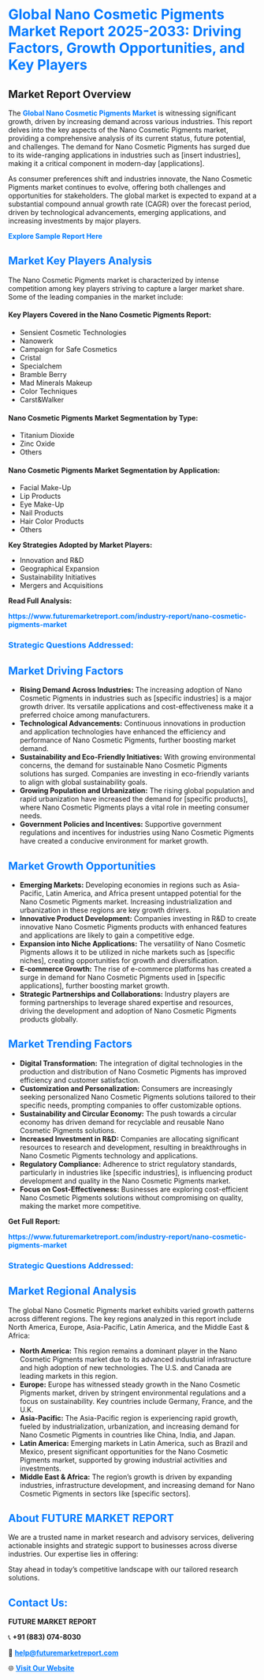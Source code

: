 <h1 style="color: #007BFF;">Global Nano Cosmetic Pigments Market Report 2025-2033: Driving Factors, Growth Opportunities, and Key Players</h1>

<section id="overview">
<h2>Market Report Overview</h2>
<p>The <a href="https://www.futuremarketreport.com/industry-report/nano-cosmetic-pigments-market" style="color: #007BFF; text-decoration: none;"><strong>Global Nano Cosmetic Pigments Market</strong></a> is witnessing significant growth, driven by increasing demand across various industries. This report delves into the key aspects of the Nano Cosmetic Pigments market, providing a comprehensive analysis of its current status, future potential, and challenges. The demand for Nano Cosmetic Pigments has surged due to its wide-ranging applications in industries such as [insert industries], making it a critical component in modern-day [applications].</p>
<p>As consumer preferences shift and industries innovate, the Nano Cosmetic Pigments market continues to evolve, offering both challenges and opportunities for stakeholders. The global market is expected to expand at a substantial compound annual growth rate (CAGR) over the forecast period, driven by technological advancements, emerging applications, and increasing investments by major players.</p>
</section>

<section id="overview">
<p><a href="https://www.futuremarketreport.com/request-sample/reportId=83289" style="color: #007BFF; text-decoration: none;"><strong>Explore Sample Report Here</strong></a></p>
</section>

<section id="key-players">
<h2 style="color: #007BFF;">Market Key Players Analysis</h2>
<p>The Nano Cosmetic Pigments market is characterized by intense competition among key players striving to capture a larger market share. Some of the leading companies in the market include:</p>
<h4>Key Players Covered in the Nano Cosmetic Pigments Report:</h4>
<ul><li>Sensient Cosmetic Technologies</li><li>Nanowerk</li><li>Campaign for Safe Cosmetics</li><li>Cristal</li><li>Specialchem</li><li>Bramble Berry</li><li>Mad Minerals Makeup</li><li>Color Techniques</li><li>Carst&amp;Walker</li></ul>
<h4>Nano Cosmetic Pigments Market Segmentation by Type:</h4>
<ul><li>Titanium Dioxide</li><li>Zinc Oxide</li><li>Others</li></ul>

<h4>Nano Cosmetic Pigments Market Segmentation by Application:</h4>
<ul><li>Facial Make-Up</li><li>Lip Products</li><li>Eye Make-Up</li><li>Nail Products</li><li>Hair Color Products</li><li>Others</li></ul>
<p><strong>Key Strategies Adopted by Market Players:</strong></p>
<ul>
<li>Innovation and R&D</li>
<li>Geographical Expansion</li>
<li>Sustainability Initiatives</li>
<li>Mergers and Acquisitions</li>
</ul>
</section>

<section>
<p><strong>Read Full Analysis: </strong></p><a href="https://www.futuremarketreport.com/industry-report/nano-cosmetic-pigments-market" style="color: #007BFF; text-decoration: none;"><strong>https://www.futuremarketreport.com/industry-report/nano-cosmetic-pigments-market</strong></a>
<h3 style="color: #007BFF;">Strategic Questions Addressed:</h3>
</section>

<section id="driving-factors">
<h2 style="color: #007BFF;">Market Driving Factors</h2>
<ul>
<li><strong>Rising Demand Across Industries:</strong> The increasing adoption of Nano Cosmetic Pigments in industries such as [specific industries] is a major growth driver. Its versatile applications and cost-effectiveness make it a preferred choice among manufacturers.</li>
<li><strong>Technological Advancements:</strong> Continuous innovations in production and application technologies have enhanced the efficiency and performance of Nano Cosmetic Pigments, further boosting market demand.</li>
<li><strong>Sustainability and Eco-Friendly Initiatives:</strong> With growing environmental concerns, the demand for sustainable Nano Cosmetic Pigments solutions has surged. Companies are investing in eco-friendly variants to align with global sustainability goals.</li>
<li><strong>Growing Population and Urbanization:</strong> The rising global population and rapid urbanization have increased the demand for [specific products], where Nano Cosmetic Pigments plays a vital role in meeting consumer needs.</li>
<li><strong>Government Policies and Incentives:</strong> Supportive government regulations and incentives for industries using Nano Cosmetic Pigments have created a conducive environment for market growth.</li>
</ul>
</section>

<section id="growth-opportunities">
<h2 style="color: #007BFF;">Market Growth Opportunities</h2>
<ul>
<li><strong>Emerging Markets:</strong> Developing economies in regions such as Asia-Pacific, Latin America, and Africa present untapped potential for the Nano Cosmetic Pigments market. Increasing industrialization and urbanization in these regions are key growth drivers.</li>
<li><strong>Innovative Product Development:</strong> Companies investing in R&D to create innovative Nano Cosmetic Pigments products with enhanced features and applications are likely to gain a competitive edge.</li>
<li><strong>Expansion into Niche Applications:</strong> The versatility of Nano Cosmetic Pigments allows it to be utilized in niche markets such as [specific niches], creating opportunities for growth and diversification.</li>
<li><strong>E-commerce Growth:</strong> The rise of e-commerce platforms has created a surge in demand for Nano Cosmetic Pigments used in [specific applications], further boosting market growth.</li>
<li><strong>Strategic Partnerships and Collaborations:</strong> Industry players are forming partnerships to leverage shared expertise and resources, driving the development and adoption of Nano Cosmetic Pigments products globally.</li>
</ul>
</section>

<section id="trending-factors">
<h2 style="color: #007BFF;">Market Trending Factors</h2>
<ul>
<li><strong>Digital Transformation:</strong> The integration of digital technologies in the production and distribution of Nano Cosmetic Pigments has improved efficiency and customer satisfaction.</li>
<li><strong>Customization and Personalization:</strong> Consumers are increasingly seeking personalized Nano Cosmetic Pigments solutions tailored to their specific needs, prompting companies to offer customizable options.</li>
<li><strong>Sustainability and Circular Economy:</strong> The push towards a circular economy has driven demand for recyclable and reusable Nano Cosmetic Pigments solutions.</li>
<li><strong>Increased Investment in R&D:</strong> Companies are allocating significant resources to research and development, resulting in breakthroughs in Nano Cosmetic Pigments technology and applications.</li>
<li><strong>Regulatory Compliance:</strong> Adherence to strict regulatory standards, particularly in industries like [specific industries], is influencing product development and quality in the Nano Cosmetic Pigments market.</li>
<li><strong>Focus on Cost-Effectiveness:</strong> Businesses are exploring cost-efficient Nano Cosmetic Pigments solutions without compromising on quality, making the market more competitive.</li>
</ul>
</section>

<section>
<p><strong>Get Full Report: </strong></p><a href="https://www.futuremarketreport.com/industry-report/nano-cosmetic-pigments-market" style="color: #007BFF; text-decoration: none;"><strong>https://www.futuremarketreport.com/industry-report/nano-cosmetic-pigments-market</strong></a>
<h3 style="color: #007BFF;">Strategic Questions Addressed:</h3>
</section>


<section id="regional-analysis">
<h2 style="color: #007BFF;">Market Regional Analysis</h2>
<p>The global Nano Cosmetic Pigments market exhibits varied growth patterns across different regions. The key regions analyzed in this report include North America, Europe, Asia-Pacific, Latin America, and the Middle East & Africa:</p>
<ul>
<li><strong>North America:</strong> This region remains a dominant player in the Nano Cosmetic Pigments market due to its advanced industrial infrastructure and high adoption of new technologies. The U.S. and Canada are leading markets in this region.</li>
<li><strong>Europe:</strong> Europe has witnessed steady growth in the Nano Cosmetic Pigments market, driven by stringent environmental regulations and a focus on sustainability. Key countries include Germany, France, and the U.K.</li>
<li><strong>Asia-Pacific:</strong> The Asia-Pacific region is experiencing rapid growth, fueled by industrialization, urbanization, and increasing demand for Nano Cosmetic Pigments in countries like China, India, and Japan.</li>
<li><strong>Latin America:</strong> Emerging markets in Latin America, such as Brazil and Mexico, present significant opportunities for the Nano Cosmetic Pigments market, supported by growing industrial activities and investments.</li>
<li><strong>Middle East & Africa:</strong> The region’s growth is driven by expanding industries, infrastructure development, and increasing demand for Nano Cosmetic Pigments in sectors like [specific sectors].</li>
</ul>
</section>

<footer>
<h2 style="color: #007BFF;">About FUTURE MARKET REPORT</h2>
<p>We are a trusted name in market research and advisory services, delivering actionable insights and strategic support to businesses across diverse industries. Our expertise lies in offering:</p>

<p>Stay ahead in today’s competitive landscape with our tailored research solutions.</p>

<h2 style="color: #007BFF;">Contact Us:</h2>
<p><strong>FUTURE MARKET REPORT</strong></p>
<p>📞 <strong>+91 (883) 074-8030</strong></p>
<p>📧 <strong><a href="mailto:help@futuremarketreport.com" style="color: #007BFF;">help@futuremarketreport.com</a></strong></p>
<p>🌐 <strong><a href="https://www.futuremarketreport.com/" style="color: #007BFF;">Visit Our Website</a></strong></p>
</footer>